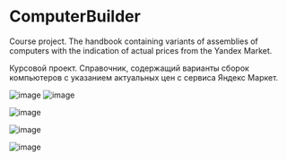 # ComputerBuilder
Сourse project. The handbook containing variants of assemblies of computers with the indication of actual prices from the Yandex Market.

Курсовой проект. Справочник, содержащий варианты сборок компьютеров с указанием актуальных цен с сервиса Яндекс Маркет.

![image](https://user-images.githubusercontent.com/36709011/38956473-5d45a426-4360-11e8-9755-10482ca53d78.png)    ![image](https://user-images.githubusercontent.com/36709011/38956542-8d6bcb44-4360-11e8-92ca-e7ddb93c9c10.png)

![image](https://user-images.githubusercontent.com/36709011/38956684-01fa1380-4361-11e8-9872-9926ca40f3b0.png)

![image](https://user-images.githubusercontent.com/36709011/38956625-d0f63570-4360-11e8-9cb9-a1e435d651f1.png)

![image](https://user-images.githubusercontent.com/36709011/38956657-ec31c502-4360-11e8-87f8-28aba777b938.png)
